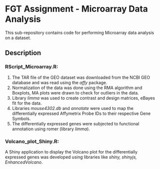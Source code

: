 # FGT Assignment - Microarray Data Analysis

This sub-repository contains code for performing Microarray data analysis on a dataset.

## Description
### RScript_Microarray.R:
1. The TAR file of the GEO dataset was downloaded from the NCBI GEO database and was read using the _affy_ package.
2. Normalization of the data was done using the RMA algorithm and Boxplots, MA plots were drawn to check for outliers in the data.
3. Library _limma_ was used to create contrast and design matrices, eBayes fit for the data.
4. Libraries _mouse4302.db_ and _annotate_ were used to map the differentially expressed Affymetrix Probe IDs to their respective Gene Symbols.
5. The differentially expressed genes were subjected to functional annotation using romer (library _limma_).

### Volcano_plot_Shiny.R:
A Shiny application to display the Volcano plot for the differentially expressed genes was developed using libraries like _shiny, shinyjs, EnhancedVolcano_.
